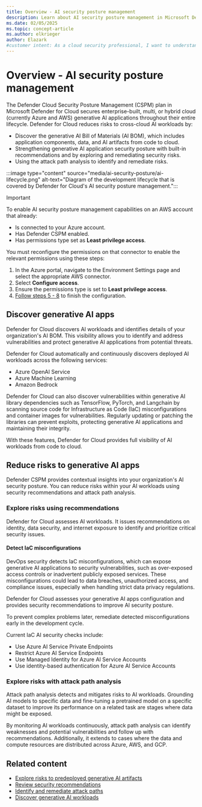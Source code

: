 ```yaml
---
title: Overview - AI security posture management
description: Learn about AI security posture management in Microsoft Defender for Cloud and how it protects resources from AI threats.
ms.date: 02/05/2025
ms.topic: concept-article
ms.author: elkrieger
author: Elazark
#customer intent: As a cloud security professional, I want to understand how to secure my generative AI resources using Defender for Cloud's AI security posture management capabilities.
---
```


# Overview - AI security posture management

The Defender Cloud Security Posture Management (CSPM) plan in Microsoft Defender for Cloud secures enterprise-built, multi, or hybrid cloud (currently Azure and AWS) generative AI applications throughout their entire lifecycle. Defender for Cloud reduces risks to cross-cloud AI workloads by:

- Discover the generative AI Bill of Materials (AI BOM), which includes application components, data, and AI artifacts from code to cloud.
- Strengthening generative AI application security posture with built-in recommendations and by exploring and remediating security risks.
- Using the attack path analysis to identify and remediate risks.

:::image type="content" source="media/ai-security-posture/ai-lifecycle.png" alt-text="Diagram of the development lifecycle that is covered by Defender for Cloud's AI security posture management.":::

> [!IMPORTANT]
> To enable AI security posture management capabilities on an AWS account that already:
>
> - Is connected to your Azure account.
> - Has Defender CSPM enabled.
> - Has permissions type set as **Least privilege access**.
>
> You must reconfigure the permissions on that connector to enable the relevant permissions using these steps:
>
> 1. In the Azure portal, navigate to the Environment Settings page and select the appropriate AWS connector.
> 1. Select **Configure access**.
> 1. Ensure the permissions type is set to **Least privilege access**.
> 1. [Follow steps 5 - 8](quickstart-onboard-aws.md#select-defender-plans) to finish the configuration.

## Discover generative AI apps

Defender for Cloud discovers AI workloads and identifies details of your organization's AI BOM. This visibility allows you to identify and address vulnerabilities and protect generative AI applications from potential threats.

Defender for Cloud automatically and continuously discovers deployed AI workloads across the following services:

- Azure OpenAI Service
- Azure Machine Learning
- Amazon Bedrock

Defender for Cloud can also discover vulnerabilities within generative AI library dependencies such as TensorFlow, PyTorch, and Langchain by scanning source code for Infrastructure as Code (IaC) misconfigurations and container images for vulnerabilities. Regularly updating or patching the libraries can prevent exploits, protecting generative AI applications and maintaining their integrity.

With these features, Defender for Cloud provides full visibility of AI workloads from code to cloud.

## Reduce risks to generative AI apps

Defender CSPM provides contextual insights into your organization's AI security posture. You can reduce risks within your AI workloads using security recommendations and attack path analysis.

### Explore risks using recommendations

Defender for Cloud assesses AI workloads. It issues recommendations on identity, data security, and internet exposure to identify and prioritize critical security issues.

#### Detect IaC misconfigurations

DevOps security detects IaC misconfigurations, which can expose generative AI applications to security vulnerabilities, such as over-exposed access controls or inadvertent publicly exposed services. These misconfigurations could lead to data breaches, unauthorized access, and compliance issues, especially when handling strict data privacy regulations.

Defender for Cloud assesses your generative AI apps configuration and provides security recommendations to improve AI security posture.

To prevent complex problems later, remediate detected misconfigurations early in the development cycle.

Current IaC AI security checks include:

- Use Azure AI Service Private Endpoints
- Restrict Azure AI Service Endpoints
- Use Managed Identity for Azure AI Service Accounts
- Use identity-based authentication for Azure AI Service Accounts

### Explore risks with attack path analysis

Attack path analysis detects and mitigates risks to AI workloads. Grounding AI models to specific data and fine-tuning a pretrained model on a specific dataset to improve its performance on a related task are stages where data might be exposed.

By monitoring AI workloads continuously, attack path analysis can identify weaknesses and potential vulnerabilities and follow up with recommendations. Additionally, it extends to cases where the data and compute resources are distributed across Azure, AWS, and GCP.

## Related content

- [Explore risks to predeployed generative AI artifacts](explore-ai-risk.md)
- [Review security recommendations](review-security-recommendations.md)
- [Identify and remediate attack paths](how-to-manage-attack-path.md)
- [Discover generative AI workloads](identify-ai-workload-model.md)
